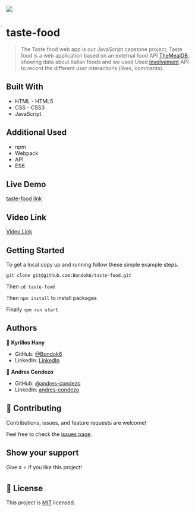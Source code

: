 ![](https://img.shields.io/badge/Microverse-blueviolet)

# taste-food

> The Taste food web app is our JavaScript capstone project, Taste food is a web application based on an external food API [TheMealDB](https://www.themealdb.com/api.php), showing data about italian foods and we used Used [involvement](https://www.notion.so/Involvement-API-869e60b5ad104603aa6db59e08150270) API to record the different user interactions (likes, comments).

## Built With

- HTML - HTML5
- CSS - CSS3
- JavaScript

## Additional Used

- npm
- Webpack
- API
- ES6

## Live Demo

[taste-food link](https://bondok6.github.io/taste-food/)

## Video Link

[Video Link]()

## Getting Started

To get a local copy up and running follow these simple example steps.

`git clone git@github.com:Bondok6/taste-food.git`

Then `cd taste-food`

Then `npm install` to install packages

Finally `npm run start`

## Authors

👤 **Kyrillos Hany**

- GitHub: [@Bondok6](https://github.com/Bondok6)
- LinkedIn: [LinkedIn](https://linkedin.com/in/linkedinhandle)

👤 **Andres Condezo**

- GitHub: [@andres-condezo](https://github.com/andres-condezo)
- LinkedIn: [andres-condezo](https://linkedin.com/in/andres-condezo)

## 🤝 Contributing

Contributions, issues, and feature requests are welcome!

Feel free to check the [issues page](../../issues/).

## Show your support

Give a ⭐️ if you like this project!

## 📝 License

This project is [MIT](./MIT.md) licensed.
